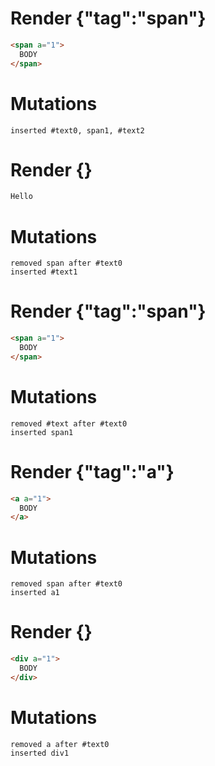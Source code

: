 # Render {"tag":"span"}
```html
<span a="1">
  BODY
</span>
```

# Mutations
```
inserted #text0, span1, #text2
```


# Render {}
```html
Hello
```

# Mutations
```
removed span after #text0
inserted #text1
```


# Render {"tag":"span"}
```html
<span a="1">
  BODY
</span>
```

# Mutations
```
removed #text after #text0
inserted span1
```


# Render {"tag":"a"}
```html
<a a="1">
  BODY
</a>
```

# Mutations
```
removed span after #text0
inserted a1
```


# Render {}
```html
<div a="1">
  BODY
</div>
```

# Mutations
```
removed a after #text0
inserted div1
```